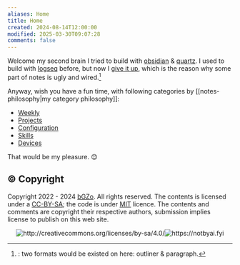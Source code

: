 ```yaml
---
aliases: Home
title: Home
created: 2024-08-14T12:00:00
modified: 2025-03-30T09:07:28
comments: false
---
```


Welcome my second brain I tried to build with [obsidian](obsidian) & [quartz](https://quartz.jzhao.xyz). I used to build with [logseq](logseq) before, but now I [give it up](1218-giving-up-logseq), which is the reason why some part of notes is ugly and wired.[^giving-up-logseq]

Anyway, wish you have a fun time, with following categories by [[notes-philosophy|my category philosophy]]:

- [Weekly](weekly/index)
- [Projects](projects/index)
- [Configuration](custom/index)
- [Skills](skills/index)
- [Devices](devices/index)

That would be my pleasure. 😊

## © Copyright

Copyright 2022 - 2024 [bGZo](https://github.com/bGZo). All rights reserved. The contents is licensed under a [CC-BY-SA](https://creativecommons.org/licenses/by-sa/4.0/); the code is under [MIT](https://github.com/bGZo/blog/blob/main/LICENSE) licence. The contents and comments are copyright their respective authors, submission implies license to publish on this web site.

<center><img src="https://i.creativecommons.org/l/by-sa/4.0/88x31.png" alt="http://creativecommons.org/licenses/by-sa/4.0/"/><img src="https://raw.githack.com/bGZo/assets/dev/2024/Written-By-Human-Not-By-AI-Badge-white.svg" alt="https://notbyai.fyi"/></center>

[^giving-up-logseq]:: two formats would be existed on here: outliner & paragraph.
